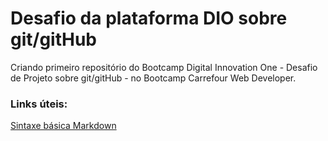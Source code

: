 # Desafio da plataforma DIO sobre git/gitHub

Criando primeiro repositório do Bootcamp Digital Innovation One - Desafio de Projeto sobre git/gitHub - no Bootcamp Carrefour Web Developer.

### Links úteis:
[Sintaxe básica Markdown](https://www.markdownguide.org/basic-syntax/)

